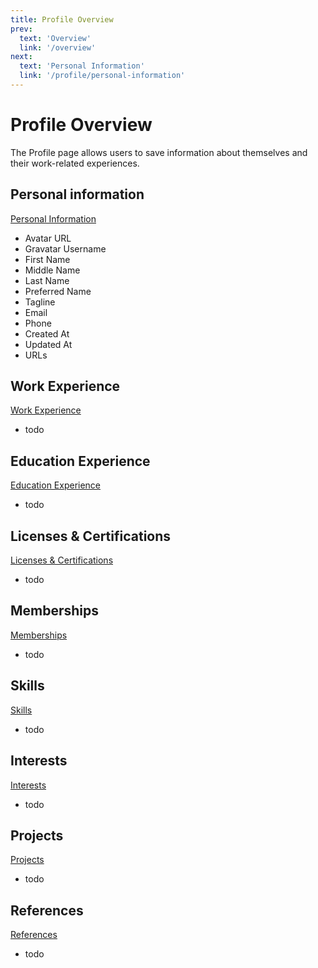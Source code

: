 ```yaml
---
title: Profile Overview
prev:
  text: 'Overview'
  link: '/overview'
next:
  text: 'Personal Information'
  link: '/profile/personal-information'
---
```


# Profile Overview

The Profile page allows users to save information about themselves and their work-related experiences.


## Personal information

[Personal Information](/profile/personal-information)


* Avatar URL
* Gravatar Username
* First Name
* Middle Name
* Last Name
* Preferred Name
* Tagline
* Email
* Phone
* Created At
* Updated At
* URLs


## Work Experience

[Work Experience](/profile/work-experience)


* todo


## Education Experience

[Education Experience](/profile/education-experience)


* todo


## Licenses & Certifications

[Licenses & Certifications](/profile/licenses-certifications)


* todo


## Memberships

[Memberships](/profile/memberships)


* todo


## Skills

[Skills](/profile/skills)


* todo


## Interests

[Interests](/profile/interests)


* todo


## Projects

[Projects](/profile/projects)


* todo


## References

[References](/profile/references)


* todo
